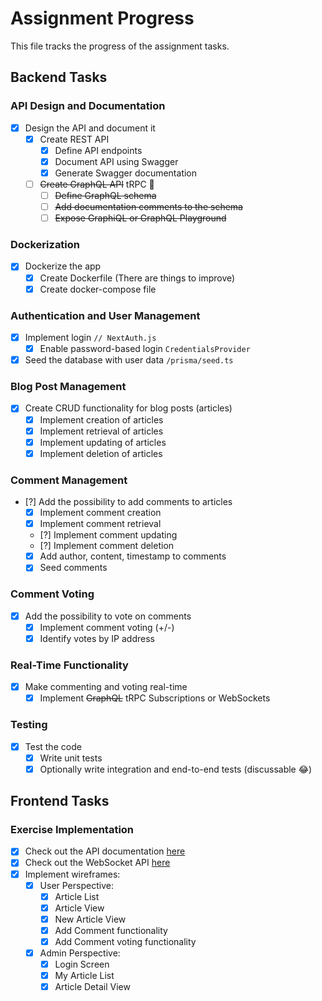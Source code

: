 # Assignment Progress

This file tracks the progress of the assignment tasks.

## Backend Tasks

### API Design and Documentation

- [x] Design the API and document it
  - [x] Create REST API
    - [x] Define API endpoints
    - [x] Document API using Swagger
    - [x] Generate Swagger documentation
  - [ ] ~~Create GraphQL API~~ tRPC 🥰
    - [ ] ~~Define GraphQL schema~~
    - [ ] ~~Add documentation comments to the schema~~
    - [ ] ~~Expose GraphiQL or GraphQL Playground~~

### Dockerization

- [x] Dockerize the app
  - [x] Create Dockerfile (There are things to improve)
  - [x] Create docker-compose file

### Authentication and User Management

- [x] Implement login `// NextAuth.js`
  - [x] Enable password-based login `CredentialsProvider`
- [x] Seed the database with user data `/prisma/seed.ts`

### Blog Post Management

- [x] Create CRUD functionality for blog posts (articles)
  - [x] Implement creation of articles
  - [x] Implement retrieval of articles
  - [x] Implement updating of articles
  - [x] Implement deletion of articles

### Comment Management

- [?] Add the possibility to add comments to articles
  - [x] Implement comment creation
  - [x] Implement comment retrieval
  - [?] Implement comment updating
  - [?] Implement comment deletion
  - [x] Add author, content, timestamp to comments
  - [x] Seed comments

### Comment Voting

- [x] Add the possibility to vote on comments
  - [x] Implement comment voting (+/-)
  - [x] Identify votes by IP address

### Real-Time Functionality

- [x] Make commenting and voting real-time
  - [x] Implement ~~GraphQL~~ tRPC Subscriptions or WebSockets

### Testing

- [x] Test the code
  - [x] Write unit tests
  - [x] Optionally write integration and end-to-end tests (discussable 😂)

## Frontend Tasks

### Exercise Implementation

- [x] Check out the API documentation [here](link-to-api-docs)
- [x] Check out the WebSocket API [here](link-to-ws-api)
- [x] Implement wireframes:
  - [x] User Perspective:
    - [x] Article List
    - [x] Article View
    - [x] New Article View
    - [x] Add Comment functionality
    - [x] Add Comment voting functionality
  - [x] Admin Perspective:
    - [x] Login Screen
    - [x] My Article List
    - [x] Article Detail View
